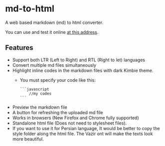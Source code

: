 # md-to-html
A web based markdown (md) to html converter.

You can use and test it online [at this address](http://ashkanph.github.io/md-to-html).

## Features
* Support both LTR (Left to Right) and RTL (Right to let) languages
* Convert multiple md files simultaneously
* Highlight inline codes in the markdown files with dark Kimbie theme.
  * You must specify your code like this:

        ```javascript
            //my codes
        ```
* Preview the markdown file
* A button for refreshing the uploaded md file 
* Works in browsers (New Firefox and Chrome fully supported)
* Standalone html file (Does not need to stylesheet files).
 * If you want to use it for Persian language, It would be better to copy the 
   style folder along the html file. The Vazir ont will make the texts look more 
   beautiful.  


